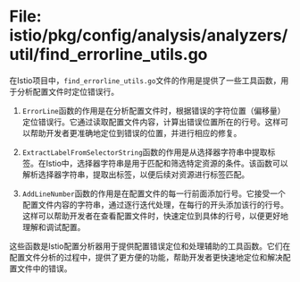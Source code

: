 # File: istio/pkg/config/analysis/analyzers/util/find_errorline_utils.go

在Istio项目中，`find_errorline_utils.go`文件的作用是提供了一些工具函数，用于分析配置文件时定位错误行。

1. `ErrorLine`函数的作用是在分析配置文件时，根据错误的字符位置（偏移量）定位错误行。它通过读取配置文件内容，计算出错误位置所在的行号。这样可以帮助开发者更准确地定位到错误的位置，并进行相应的修复。

2. `ExtractLabelFromSelectorString`函数的作用是从选择器字符串中提取标签。在Istio中，选择器字符串是用于匹配和筛选特定资源的条件。该函数可以解析选择器字符串，提取出标签，以便后续对资源进行标签匹配。

3. `AddLineNumber`函数的作用是在配置文件的每一行前面添加行号。它接受一个配置文件内容的字符串，通过逐行迭代处理，在每行的开头添加该行的行号。这样可以帮助开发者在查看配置文件时，快速定位到具体的行号，以便更好地理解和调试配置。

这些函数是Istio配置分析器用于提供配置错误定位和处理辅助的工具函数。它们在配置文件分析的过程中，提供了更方便的功能，帮助开发者更快速地定位和解决配置文件中的错误。

